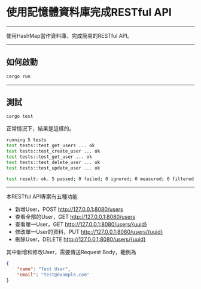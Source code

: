 # 使用記憶體資料庫完成RESTful API

---

使用HashMap當作資料庫，完成簡易的RESTful API。

---

## 如何啟動
```bash
cargo run
```

---

## 測試
```bash
cargo test
```
正常情況下，結果是這樣的。

```bash
running 5 tests
test tests::test_get_users ... ok
test tests::test_create_user ... ok
test tests::test_get_user ... ok
test tests::test_delete_user ... ok
test tests::test_update_user ... ok

test result: ok. 5 passed; 0 failed; 0 ignored; 0 measured; 0 filtered out; finished in 0.01s
```

---

本RESTful API專案有五種功能
- 新增User，POST http://127.0.0.1:8080/users
- 查看全部的User，GET http://127.0.0.1:8080/users
- 查看單一User，GET http://127.0.0.1:8080/users/{uuid}
- 修改單一User的資料，PUT http://127.0.0.1:8080/users/{uuid}
- 刪除User，DELETE http://127.0.0.1:8080/users/{uuid}

其中新增和修改User，需要傳送Request Body，範例為
```json
{
    "name": "Test User",
    "email": "test@example.com"
}
```